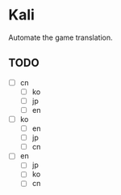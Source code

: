 # Kali

Automate the game translation.

## TODO
- [ ] cn
  - [ ] ko
  - [ ] jp
  - [ ] en
- [ ] ko
  - [ ] en
  - [ ] jp
  - [ ] cn
- [ ] en
  - [ ] jp
  - [ ] ko
  - [ ] cn
